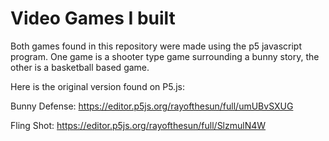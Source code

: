 # Video Games I built

Both games found in this repository were made using the p5 javascript program. One game is a shooter type game surrounding a bunny story, the other is a basketball based game.

Here is the original version found on P5.js:

Bunny Defense: https://editor.p5js.org/rayofthesun/full/umUBvSXUG

Fling Shot: https://editor.p5js.org/rayofthesun/full/SlzmulN4W
